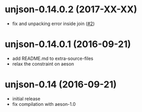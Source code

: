 # unjson-0.14.0.2 (2017-XX-XX)
* fix and unpacking error inside join ([#2](https://github.com/scrive/unjson/pull/2))

# unjson-0.14.0.1 (2016-09-21)
* add README.md to extra-source-files
* relax the constraint on aeson

# unjson-0.14 (2016-09-21)
* initial release
* fix compilation with aeson-1.0
